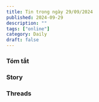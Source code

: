 ```yaml
---
title: Tin trong ngày 29/09/2024
published: 2024-09-29
description: ""
tags: ["online"]
category: Daily
draft: false
---
```


### Tóm tắt 

### Story


### Threads 
